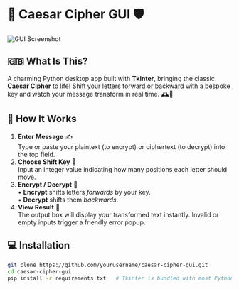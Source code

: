 # 🎨 Caesar Cipher GUI 🛡️

![GUI Screenshot](assets/gui_screenshot.jpg)

## 🇬🇧 What Is This?
A charming Python desktop app built with **Tkinter**, bringing the classic **Caesar Cipher** to life! Shift your letters forward or backward with a bespoke key and watch your message transform in real time. 🕰️🔐

## 🚀 How It Works
1. **Enter Message** ✍️  
   Type or paste your plaintext (to encrypt) or ciphertext (to decrypt) into the top field.  
2. **Choose Shift Key** 🔢  
   Input an integer value indicating how many positions each letter should move.  
3. **Encrypt / Decrypt** 🔄  
   • **Encrypt** shifts letters *forwards* by your key.  
   • **Decrypt** shifts them *backwards*.  
4. **View Result** 👀  
   The output box will display your transformed text instantly. Invalid or empty inputs trigger a friendly error popup.

## 💻 Installation
```bash
git clone https://github.com/yourusername/caesar-cipher-gui.git
cd caesar-cipher-gui
pip install -r requirements.txt   # Tkinter is bundled with most Python installs
